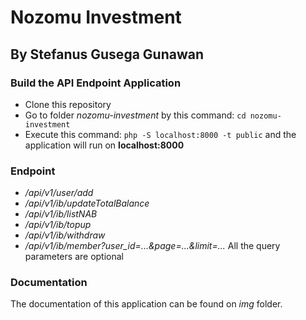 # Nozomu Investment
## By Stefanus Gusega Gunawan

### Build the API Endpoint Application
- Clone this repository
- Go to folder *nozomu-investment* by this command:
```cd nozomu-investment```
- Execute this command:
```php -S localhost:8000 -t public``` and the application will run on **localhost:8000**

### Endpoint
- */api/v1/user/add*
- */api/v1/ib/updateTotalBalance*
- */api/v1/ib/listNAB*
- */api/v1/ib/topup*
- */api/v1/ib/withdraw*
- */api/v1/ib/member?user_id=...&page=...&limit=...* All the query parameters are optional 

### Documentation
The documentation of this application can be found on *img* folder.